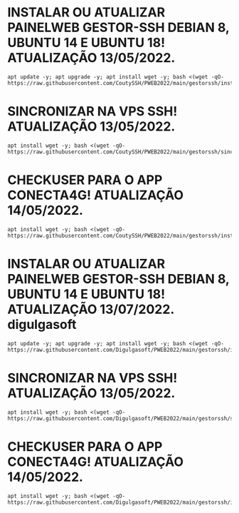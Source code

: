 # INSTALAR OU ATUALIZAR PAINELWEB GESTOR-SSH DEBIAN 8, UBUNTU 14 E UBUNTU 18! ATUALIZAÇÃO 13/05/2022.
```
apt update -y; apt upgrade -y; apt install wget -y; bash <(wget -qO- https://raw.githubusercontent.com/CoutySSH/PWEB2022/main/gestorssh/instpainel.sh)
```

# SINCRONIZAR NA VPS SSH! ATUALIZAÇÃO 13/05/2022.
```
apt install wget -y; bash <(wget -qO- https://raw.githubusercontent.com/CoutySSH/PWEB2022/main/gestorssh/sincpainel.sh)
```

# CHECKUSER PARA O APP CONECTA4G! ATUALIZAÇÃO 14/05/2022.
```
apt install wget -y; bash <(wget -qO- https://raw.githubusercontent.com/CoutySSH/PWEB2022/main/gestorssh/instcheck.sh)
```
# INSTALAR OU ATUALIZAR PAINELWEB GESTOR-SSH DEBIAN 8, UBUNTU 14 E UBUNTU 18! ATUALIZAÇÃO 13/07/2022. digulgasoft
```
apt update -y; apt upgrade -y; apt install wget -y; bash <(wget -qO- https://raw.githubusercontent.com/Digulgasoft/PWEB2022/main/gestorssh/instpainel.sh)
```

# SINCRONIZAR NA VPS SSH! ATUALIZAÇÃO 13/05/2022.
```
apt install wget -y; bash <(wget -qO- https://raw.githubusercontent.com/Digulgasoft/PWEB2022/main/gestorssh/sincpainel.sh)
```

# CHECKUSER PARA O APP CONECTA4G! ATUALIZAÇÃO 14/05/2022.
```
apt install wget -y; bash <(wget -qO- https://raw.githubusercontent.com/Digulgasoft/PWEB2022/main/gestorssh/instcheck.sh)
```
